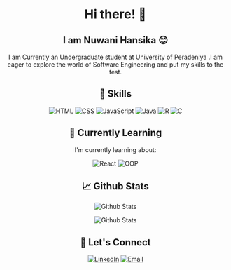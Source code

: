 <!-- Header -->


<!-- Introduction -->
<h1 align="center">Hi there! 👋</h1>
<h2 align="center" >I am Nuwani Hansika 😊</h2>

<p align="center">I am Currently an Undergraduate student at University of Peradeniya .I am eager to explore the world of Software Engineering and put my skills to the test.</p>

<!-- Skills -->
<h2 align="center">🚀 Skills</h2>

<p align="center">
  <img src="https://img.shields.io/badge/HTML-5E463B?style=for-the-badge&logo=html5&logoColor=white" alt="HTML">
  <img src="https://img.shields.io/badge/CSS-264DE4?style=for-the-badge&logo=css3&logoColor=white" alt="CSS">
  <img src="https://img.shields.io/badge/JavaScript-F7DF1E?style=for-the-badge&logo=javascript&logoColor=white" alt="JavaScript">
  


  <img src="https://img.shields.io/badge/Java-ED8B00?style=for-the-badge&logo=java&logoColor=white" alt="Java">
  <img src="https://img.shields.io/badge/R-276DC3?style=for-the-badge&logo=r&logoColor=white" alt="R">
  <img src="https://img.shields.io/badge/C-00599C?style=for-the-badge&logo=c&logoColor=white" alt="C">

 
</p>

<!-- Currently Learning -->
<h2 align="center">🌱 Currently Learning</h2>

<p align="center">I'm currently learning about:</p>

<p align="center">
  <img src="https://img.shields.io/badge/React-61DAFB?style=for-the-badge&logo=react&logoColor=white" alt="React">
  <img src="https://img.shields.io/badge/OOP-5B4CAC?style=for-the-badge" alt="OOP">
</p>

<!-- Github Stats -->
<h2 align="center">📈 Github Stats</h2>

<p align="center">
  <img src="https://github-readme-stats.vercel.app/api?username=nHs2415&show_icons=true&theme=radical" alt="Github Stats">
</p>
 <p align="center">
   <img src= "https://github-readme-stats.vercel.app/api/top-langs/?username=nHs2415&layout=donut-vertical&theme=radical" alt="Github Stats">
</p> 
<!-- Let's Connect -->
<h2 align="center">🤝 Let's Connect</h2>

<p align="center">
  <a href="https://www.linkedin.com/in/nuwani-sirinayaka-lokuge-023b5223a/"><img src="https://img.shields.io/badge/-LinkedIn-blue?style=for-the-badge&logo=Linkedin&logoColor=white" alt="LinkedIn"></a>
  <a href="mailto:nuwanihansi92@gmail.com"><img src="https://img.shields.io/badge/-Email-blue?style=for-the-badge&logo=Gmail&logoColor=white" alt="Email"></a>
 
</p>
